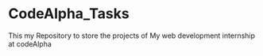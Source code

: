 # CodeAlpha_Tasks
This my Repository to store the projects of My web development internship at codeAlpha
